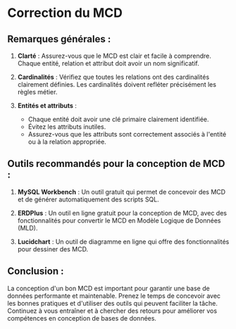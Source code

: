 
# Correction du MCD

## Remarques générales :

1. **Clarté** : Assurez-vous que le MCD est clair et facile à comprendre. Chaque entité, relation et attribut doit avoir un nom significatif.

2. **Cardinalités** : Vérifiez que toutes les relations ont des cardinalités clairement définies. Les cardinalités doivent refléter précisément les règles métier.

3. **Entités et attributs** :
    - Chaque entité doit avoir une clé primaire clairement identifiée.
    - Évitez les attributs inutiles.
    - Assurez-vous que les attributs sont correctement associés à l'entité ou à la relation appropriée.


## Outils recommandés pour la conception de MCD :

1. **MySQL Workbench** : Un outil gratuit qui permet de concevoir des MCD et de générer automatiquement des scripts SQL.

2. **ERDPlus** : Un outil en ligne gratuit pour la conception de MCD, avec des fonctionnalités pour convertir le MCD en Modèle Logique de Données (MLD).

3. **Lucidchart** : Un outil de diagramme en ligne qui offre des fonctionnalités pour dessiner des MCD.

## Conclusion :

La conception d'un bon MCD est important pour garantir une base de données performante et maintenable. Prenez le temps de concevoir avec les bonnes pratiques et d'utiliser des outils qui peuvent faciliter la tâche. Continuez à vous entraîner et à chercher des retours pour améliorer vos compétences en conception de bases de données.

